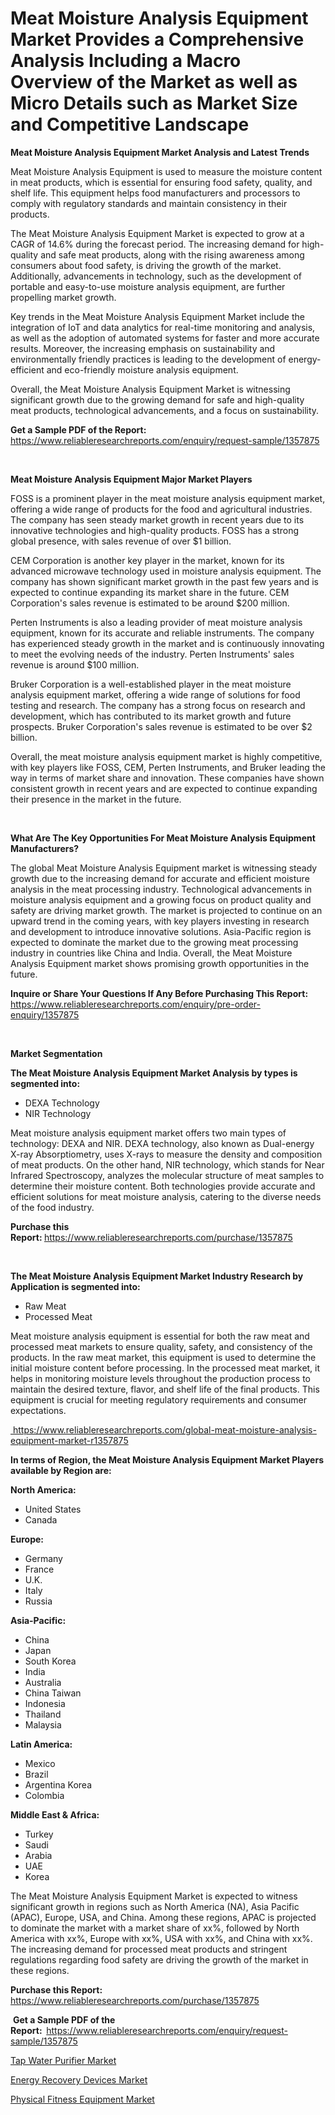 <p><h1>Meat Moisture Analysis Equipment Market Provides a Comprehensive Analysis Including a Macro Overview of the Market as well as Micro Details such as Market Size and Competitive Landscape</h1></p><p><strong>Meat Moisture Analysis Equipment Market Analysis and Latest Trends</strong></p>
<p><p>Meat Moisture Analysis Equipment is used to measure the moisture content in meat products, which is essential for ensuring food safety, quality, and shelf life. This equipment helps food manufacturers and processors to comply with regulatory standards and maintain consistency in their products.</p><p>The Meat Moisture Analysis Equipment Market is expected to grow at a CAGR of 14.6% during the forecast period. The increasing demand for high-quality and safe meat products, along with the rising awareness among consumers about food safety, is driving the growth of the market. Additionally, advancements in technology, such as the development of portable and easy-to-use moisture analysis equipment, are further propelling market growth.</p><p>Key trends in the Meat Moisture Analysis Equipment Market include the integration of IoT and data analytics for real-time monitoring and analysis, as well as the adoption of automated systems for faster and more accurate results. Moreover, the increasing emphasis on sustainability and environmentally friendly practices is leading to the development of energy-efficient and eco-friendly moisture analysis equipment.</p><p>Overall, the Meat Moisture Analysis Equipment Market is witnessing significant growth due to the growing demand for safe and high-quality meat products, technological advancements, and a focus on sustainability.</p></p>
<p><strong>Get a Sample PDF of the Report:&nbsp;</strong> <a href="https://www.reliableresearchreports.com/enquiry/request-sample/1357875">https://www.reliableresearchreports.com/enquiry/request-sample/1357875</a></p>
<p>&nbsp;</p>
<p><strong>Meat Moisture Analysis Equipment Major Market Players</strong></p>
<p><p>FOSS is a prominent player in the meat moisture analysis equipment market, offering a wide range of products for the food and agricultural industries. The company has seen steady market growth in recent years due to its innovative technologies and high-quality products. FOSS has a strong global presence, with sales revenue of over $1 billion.</p><p>CEM Corporation is another key player in the market, known for its advanced microwave technology used in moisture analysis equipment. The company has shown significant market growth in the past few years and is expected to continue expanding its market share in the future. CEM Corporation's sales revenue is estimated to be around $200 million.</p><p>Perten Instruments is also a leading provider of meat moisture analysis equipment, known for its accurate and reliable instruments. The company has experienced steady growth in the market and is continuously innovating to meet the evolving needs of the industry. Perten Instruments' sales revenue is around $100 million.</p><p>Bruker Corporation is a well-established player in the meat moisture analysis equipment market, offering a wide range of solutions for food testing and research. The company has a strong focus on research and development, which has contributed to its market growth and future prospects. Bruker Corporation's sales revenue is estimated to be over $2 billion.</p><p>Overall, the meat moisture analysis equipment market is highly competitive, with key players like FOSS, CEM, Perten Instruments, and Bruker leading the way in terms of market share and innovation. These companies have shown consistent growth in recent years and are expected to continue expanding their presence in the market in the future.</p></p>
<p>&nbsp;</p>
<p><strong>What Are The Key Opportunities For Meat Moisture Analysis Equipment Manufacturers?</strong></p>
<p><p>The global Meat Moisture Analysis Equipment market is witnessing steady growth due to the increasing demand for accurate and efficient moisture analysis in the meat processing industry. Technological advancements in moisture analysis equipment and a growing focus on product quality and safety are driving market growth. The market is projected to continue on an upward trend in the coming years, with key players investing in research and development to introduce innovative solutions. Asia-Pacific region is expected to dominate the market due to the growing meat processing industry in countries like China and India. Overall, the Meat Moisture Analysis Equipment market shows promising growth opportunities in the future.</p></p>
<p><strong>Inquire or Share Your Questions If Any Before Purchasing This Report:</strong> <a href="https://www.reliableresearchreports.com/enquiry/pre-order-enquiry/1357875">https://www.reliableresearchreports.com/enquiry/pre-order-enquiry/1357875</a></p>
<p>&nbsp;</p>
<p><strong>Market Segmentation</strong></p>
<p><strong>The Meat Moisture Analysis Equipment Market Analysis by types is segmented into:</strong></p>
<p><ul><li>DEXA Technology</li><li>NIR Technology</li></ul></p>
<p><p>Meat moisture analysis equipment market offers two main types of technology: DEXA and NIR. DEXA technology, also known as Dual-energy X-ray Absorptiometry, uses X-rays to measure the density and composition of meat products. On the other hand, NIR technology, which stands for Near Infrared Spectroscopy, analyzes the molecular structure of meat samples to determine their moisture content. Both technologies provide accurate and efficient solutions for meat moisture analysis, catering to the diverse needs of the food industry.</p></p>
<p><strong>Purchase this Report:&nbsp;</strong><a href="https://www.reliableresearchreports.com/purchase/1357875">https://www.reliableresearchreports.com/purchase/1357875</a></p>
<p>&nbsp;</p>
<p><strong>The Meat Moisture Analysis Equipment Market Industry Research by Application is segmented into:</strong></p>
<p><ul><li>Raw Meat</li><li>Processed Meat</li></ul></p>
<p><p>Meat moisture analysis equipment is essential for both the raw meat and processed meat markets to ensure quality, safety, and consistency of the products. In the raw meat market, this equipment is used to determine the initial moisture content before processing. In the processed meat market, it helps in monitoring moisture levels throughout the production process to maintain the desired texture, flavor, and shelf life of the final products. This equipment is crucial for meeting regulatory requirements and consumer expectations.</p></p>
<p><a href="https://www.reliableresearchreports.com/global-meat-moisture-analysis-equipment-market-r1357875">&nbsp;https://www.reliableresearchreports.com/global-meat-moisture-analysis-equipment-market-r1357875</a></p>
<p><strong>In terms of Region, the Meat Moisture Analysis Equipment Market Players available by Region are:</strong></p>
<p>
    <p> <strong> North America: </strong>
        <ul>
            <li>United States</li>
            <li>Canada</li>
        </ul>
        </p> 
    <p> <strong> Europe: </strong>
        <ul>
            <li>Germany</li>
            <li>France</li>
            <li>U.K.</li>
            <li>Italy</li>
            <li>Russia</li>
        </ul>
        </p> 
    <p> <strong> Asia-Pacific: </strong>
        <ul>
            <li>China</li>
            <li>Japan</li>
            <li>South Korea</li>
            <li>India</li>
            <li>Australia</li>
            <li>China Taiwan</li>
            <li>Indonesia</li>
            <li>Thailand</li>
            <li>Malaysia</li>
        </ul>
        </p> 
    <p> <strong> Latin America: </strong>
        <ul>
            <li>Mexico</li>
            <li>Brazil</li>
            <li>Argentina Korea</li>
            <li>Colombia</li>
        </ul>
        </p> 
    <p> <strong> Middle East & Africa: </strong>
        <ul>
            <li>Turkey</li>
            <li>Saudi</li>
            <li>Arabia</li>
            <li>UAE</li>
            <li>Korea</li>
        </ul>
    </p>
    </p>
<p><p>The Meat Moisture Analysis Equipment Market is expected to witness significant growth in regions such as North America (NA), Asia Pacific (APAC), Europe, USA, and China. Among these regions, APAC is projected to dominate the market with a market share of xx%, followed by North America with xx%, Europe with xx%, USA with xx%, and China with xx%. The increasing demand for processed meat products and stringent regulations regarding food safety are driving the growth of the market in these regions.</p></p>
<p><strong>Purchase this Report: </strong><a href="https://www.reliableresearchreports.com/purchase/1357875">https://www.reliableresearchreports.com/purchase/1357875</a></p>
<p>&nbsp;<strong>Get a Sample PDF of the Report:&nbsp;&nbsp;</strong><a href="https://www.reliableresearchreports.com/enquiry/request-sample/1357875">https://www.reliableresearchreports.com/enquiry/request-sample/1357875</a></p>
<p><strong></strong></p>
<p><p><a href="https://www.linkedin.com/pulse/tap-water-purifier-market-size-outlook-forecast-2024-p0mne?trackingId=dfrdvTYETYvtA68V9Vu2NA%3D%3D">Tap Water Purifier Market</a></p><p><a href="https://www.linkedin.com/pulse/energy-recovery-devices-market-outlook-industry-overview-mgj1e?trackingId=UFKCpRjzSMEWSF4L3Q238g%3D%3D">Energy Recovery Devices Market</a></p><p><a href="https://www.linkedin.com/pulse/physical-fitness-equipment-market-trends-forecast-d1lhe?trackingId=MajJc8p3naKxeOFQdSRhYw%3D%3D">Physical Fitness Equipment Market</a></p></p>
